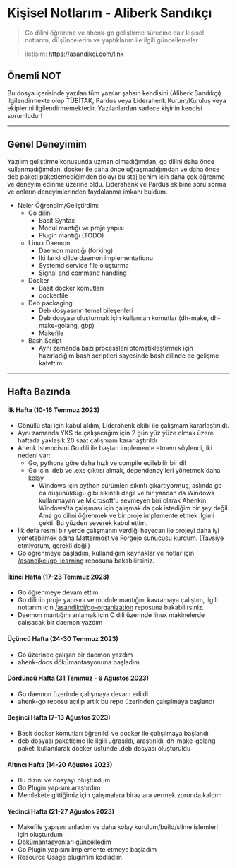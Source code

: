 # Kişisel Notlarım - Aliberk Sandıkçı
> Go dilini öğrenme ve ahenk-go geliştirme sürecine dair kişisel notlarım, düşüncelerim ve yaptıklarım ile ilgili güncellemeler

> iletişim: https://asandikci.com/link

## Önemli NOT
Bu dosya içerisinde yazılan tüm yazılar şahsın kendisini (Aliberk Sandıkçı) ilgilendirmekte olup TÜBİTAK, Pardus veya Liderahenk Kurum/Kuruluş veya ekiplerini ilgilendirmemektedir. Yazılanlardan sadece kişinin kendisi sorumludur!

---


## Genel Deneyimim
Yazılım geliştirme konusunda uzman olmadığımdan, go dilini daha önce kullanmadığımdan, docker ile daha önce uğraşmadığımdan ve daha önce deb paketi paketlemediğimden dolayı bu staj benim için daha çok öğrenme ve deneyim edinme üzerine oldu. Liderahenk ve Pardus ekibine soru sorma ve onların deneyimlerinden faydalanma imkanı buldum. 

- Neler Öğrendim/Geliştirdim:
  - Go dilini
    - Basit Syntax
    - Modul mantığı ve proje yapısı
    - Plugin mantığı (TODO)
  - Linux Daemon 
    - Daemon mantığı (forking)
    - Iki farklı dilde daemon implementationu
    - Systemd service file oluşturma
    - Signal and command handling
  - Docker
    - Basit docker komutları
    - dockerfile
  - Deb packaging
    - Deb dosyasının temel bileşenleri
    - Deb dosyası oluşturmak için kullanılan komutlar (dh-make, dh-make-golang, gbp)
    - Makefile
  - Bash Script
    - Aynı zamanda bazı processleri otomatikleştirmek için hazırladığım bash scriptleri sayesinde bash dilinde de gelişme katettim.

---

## Hafta Bazında 

#### İlk Hafta (10-16 Temmuz 2023)
- Gönüllü staj için kabul aldım, Liderahenk ekibi ile çalışmam kararlaştırıldı.
- Aynı zamanda YKS de çalışacağım için 2 gün yüz yüze olmak üzere haftada yaklaşık 20 saat çalışmam kararlaştırıldı
- Ahenk Istemcisini Go dili ile baştan implemente etmem söylendi, iki nedeni var:
  - Go, pythona göre daha hızlı ve compile edilebilir bir dil
  - Go için .deb ve .exe çıktısı almak, dependency'leri yönetmek daha kolay
    - Windows için python sürümleri sıkıntı çıkartıyormuş, aslında go da düşünüldüğü gibi sıkıntılı değil ve bir yandan da Windows kullanmayan ve Microsoft'u sevmeyen biri olarak Ahenkin Windows'ta çalışması için çalışmak da çok istediğim bir şey değil. Ama go dilini öğrenmek ve bir proje implemente etmek ilgimi çekti. Bu yüzden severek kabul ettim. 
- İlk defa resmi bir yerde çalışmanın verdiği heyecan ile projeyi daha iyi yönetebilmek adına Mattermost ve Forgejo sunucusu kurdum. (Tavsiye etmiyorum, gerekli değil)
- Go öğrenmeye başladım, kullandığım kaynaklar ve notlar için [/asandikci/go-learning](/asandikci/go-learning) reposuna bakabilirsiniz.

#### İkinci Hafta (17-23 Temmuz 2023)
- Go öğrenmeye devam ettim
- Go dilinin proje yapısını ve module mantığını kavramaya çalıştım, ilgili notlarım için [/asandikci/go-organization](/asandikci/go-organization) reposuna bakabilirsiniz.
- Daemon mantığını anlamak için C dili üzerinde linux makinelerde çalışacak bir daemon yazdım

#### Üçüncü Hafta (24-30 Temmuz 2023)
- Go üzerinde çalışan bir daemon yazdım
- ahenk-docs dökümantasyonuna başladım

#### Dördüncü Hafta (31 Temmuz - 6 Ağustos 2023)
- Go daemon üzerinde çalışmaya devam edildi
- ahenk-go reposu açılıp artık bu repo üzerinden çalışılmaya başlandı

#### Beşinci Hafta (7-13 Ağustos 2023)
- Basit docker komutları öğrenildi ve docker ile çalışılmaya başlandı
- deb dosyası paketleme ile ilgili uğraşıldı, araştırıldı. dh-make-golang paketi kullanılarak docker üstünde .deb dosyası oluşturuldu

#### Altıncı Hafta (14-20 Ağustos 2023)
- Bu dizini ve dosyayı oluşturdum
- Go Plugin yapısını araştırdım
- Memlekete gittiğimiz için çalışmalara biraz ara vermek zorunda kaldım

#### Yedinci Hafta (21-27 Ağustos 2023)
- Makefile yapısını anladım ve daha kolay kurulum/build/silme işlemleri için oluşturdum
- Dökümantasyonları güncelledim
- Go Plugin yapısını implemente etmeye başladım
- Resource Usage plugin'ini kodladım


